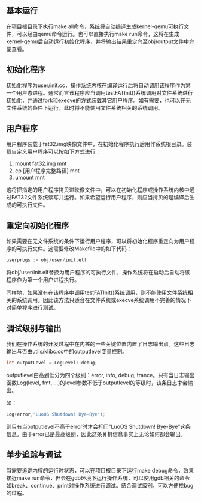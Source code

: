 ## 基本运行

在项目根目录下执行make all命令，系统将自动编译生成kernel-qemu可执行文件，可以经由qemu命令运行。也可以直接执行make run命令，这将在生成kernel-qemu后自动运行初始化程序，并将输出结果重定向至obj/output文件中方便查看。

## 初始化程序

初始化程序为user/init.cc，操作系统内核在编译运行后将自动调用该程序作为第一个用户态进程。通常而言该程序应当调用testFATInit()系统调用对文件系统进行初始化，并通过fork和execve的方式装载其它用户程序。如有需要，也可以在无文件系统的条件下运行，此时将不能使用文件系统相关的系统调用。

## 用户程序

用户程序装载于fat32.img映像文件中，在初始化程序执行后用作系统根目录。装载自定义用户程序可以按如下方式进行：
1. mount fat32.img mnt
2. cp [用户程序完整路径] mnt
3. umount mnt

这将把指定的用户程序拷贝进映像文件中，可以在初始化程序或操作系统内核中通过FAT32文件系统读写并运行。如果希望运行用户程序，则应当拷贝的是编译后生成的可执行文件。

## 重定向初始化程序

如果需要在无文件系统的条件下运行用户程序，可以将初始化程序重定向为用户程序的可执行文件。这需要修改Makefile中的如下代码：
```c
userprogs := obj/user/init.elf
```
将obj/user/init.elf替换为用户程序的可执行文件，操作系统将在启动后自动将该程序作为第一个用户进程执行。

同样地，如果没有在该程序中调用testFATInit()系统调用，则不能使用文件系统相关的系统调用。因此该方法只适合在文件系统或execve系统调用不完善的情况下对简单程序进行测试。

## 调试级别与输出

我们在操作系统的开发过程中在内核的一些关键位置内置了日志输出点。这些日志输出与否由utils/klibc.cc中的outputlevel变量控制。
```c
int outputLevel = LogLevel::debug;
```
outputlevel由高到低分为四个级别：error, info, debug, trance。只有当日志输出函数Log(level, fmt, ...)的level参数不低于outputlevel的等级时，该条日志才会输出。

如：
```c
Log(error,"LuoOS Shutdown! Bye-Bye");
```
则只有当outputlevel不高于error时才会打印"LuoOS Shutdown! Bye-Bye"这条信息。由于error已是最高级别，因此这条关机信息事实上无论如何都会输出。

## 单步追踪与调试

当需要追踪内核的运行时状态，可以在项目根目录下运行make debug命令，效果接近make run命令，但会在gdb环境下运行操作系统，可以使用gdb相关的命令如break、continue、print对操作系统进行调试。结合调试级别，可以方便找bug的过程。